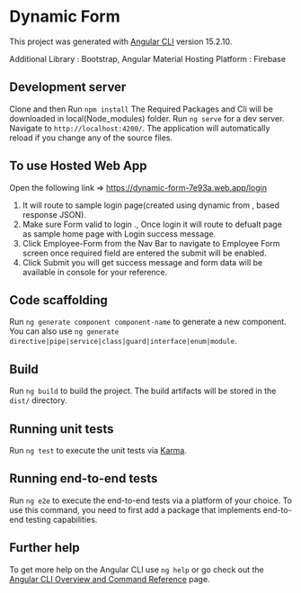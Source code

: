# Dynamic Form

This project was generated with [Angular CLI](https://github.com/angular/angular-cli) version 15.2.10.

Additional Library : Bootstrap, Angular Material
Hosting Platform : Firebase

## Development server
Clone and then 
Run `npm install` The Required Packages and Cli will be downloaded in local(Node_modules) folder. 
Run `ng serve` for a dev server. Navigate to `http://localhost:4200/`. The application will automatically reload if you change any of the source files.

## To use Hosted Web App
Open the following link => https://dynamic-form-7e93a.web.app/login
1. It will route to sample login page(created using dynamic from , based response JSON).
2. Make sure Form valid to login ., Once login it will route to defualt page as sample home page with Login success message.
3. Click Employee-Form from the Nav Bar to navigate to Employee Form screen once required field are entered the submit will be enabled.
4. Click Submit you will get success message and form data will be available in console for your reference.

## Code scaffolding

Run `ng generate component component-name` to generate a new component. You can also use `ng generate directive|pipe|service|class|guard|interface|enum|module`.

## Build

Run `ng build` to build the project. The build artifacts will be stored in the `dist/` directory.

## Running unit tests

Run `ng test` to execute the unit tests via [Karma](https://karma-runner.github.io).

## Running end-to-end tests

Run `ng e2e` to execute the end-to-end tests via a platform of your choice. To use this command, you need to first add a package that implements end-to-end testing capabilities.

## Further help

To get more help on the Angular CLI use `ng help` or go check out the [Angular CLI Overview and Command Reference](https://angular.io/cli) page.

